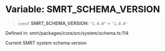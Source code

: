 # Variable: SMRT\_SCHEMA\_VERSION

> `const` **SMRT\_SCHEMA\_VERSION**: `"1.0.0"` = `'1.0.0'`

Defined in: smrt/packages/core/src/system/schema.ts:114

Current SMRT system schema version
